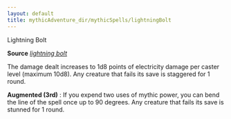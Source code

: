 ```yaml
---
layout: default
title: mythicAdventure_dir/mythicSpells/lightningBolt
---
```

Lightning Bolt

**Source** [_lightning bolt_](spell_dir/lightningBolt#_lightning-bolt)

The damage dealt increases to 1d8 points of electricity damage per caster level (maximum 10d8). Any creature that fails its save is staggered for 1 round.

**Augmented (3rd)** : If you expend two uses of mythic power, you can bend the line of the spell once up to 90 degrees. Any creature that fails its save is stunned for 1 round.

